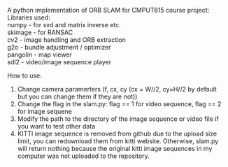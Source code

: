 A python implementation of ORB SLAM for CMPUT615 course project:  
Libraries used:  
numpy - for svd and matrix inverse etc.  
skimage - for RANSAC  
cv2 - image handling and ORB extraction  
g2o - bundle adjustment / optimizer  
pangolin - map viewer  
sdl2 - video/image sequence player  
  
How to use:  
1. Change camera paramerters (f, cx, cy (cx = W//2, cy=H//2 by default but you can change them if they are not))  
2. Change the flag in the slam.py: flag == 1 for video sequence, flag == 2 for image sequene  
3. Modify the path to the directory of the image sequence or video file if you want to test other data  
4. KITTI image sequence is removed from github due to the upload size limit, you can redownload them from kitti website. Otherwise, slam.py will return nothing because the original kitti image sequences in my computer was not uploaded to the repository.  
